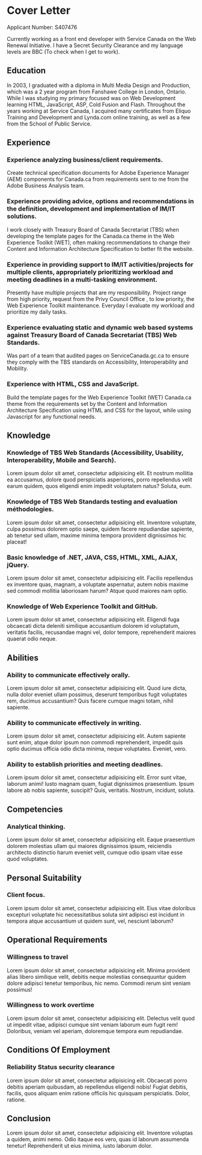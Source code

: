# Cover Letter
Applicant Number: S407476

Currently working as a front end developer with Service Canada on the Web Renewal Initiative. I have a Secret Security Clearance and my language levels are BBC (To check when I get to work).

## Education

In 2003, I graduated with a diploma in Multi Media Design and Production, which was a 2 year program from Fanshawe College in London, Ontario. While I was studying my primary focused was on Web Development learning HTML, JavaScript, ASP, Cold Fusion and Flash. Throughout the years working at Service Canada, I acquired many certificates from Eliquo Training and Development and Lynda.com online training, as well as a few from the School of Public Service.

## Experience

### Experience analyzing business/client requirements.

Create technical specification documents for Adobe Experience Manager (AEM) components for Canada.ca from requirements sent to me from the Adobe Business Analysis team. 

### Experience providing advice, options and recommendations in the definition, development and implementation of IM/IT solutions.

I work closely with Treasury Board of Canada Secretariat (TBS) when developing the template pages for the Canada.ca theme in the Web Experience Toolkit (WET), often making recommendations to change their Content and Information Architecture Specification to better fit the website.

### Experience in providing support to IM/IT activities/projects for multiple clients, appropriately prioritizing workload and meeting deadlines in a multi-tasking environment.

Presently have multiple projects that are my responsibility. Project range from high priority, request from the Privy Council Office , to low priority, the Web Experience Toolkit maintenance. Everyday I evaluate my workload and prioritize my daily tasks. 

### Experience evaluating static and dynamic web based systems against Treasury Board of Canada Secretariat (TBS) Web Standards.

Was part of a team that audited pages on ServiceCanada.gc.ca to ensure they comply with the TBS standards on Accessibility, Interoperability and Mobility.

### Experience with HTML, CSS and JavaScript.

Build the template pages for the Web Experience Toolkit (WET) Canada.ca theme from the requirements set by the Content and Information Architecture Specification using HTML and CSS for the layout, while using Javascript for any functional needs.

## Knowledge

### Knowledge of TBS Web Standards (Accessibility, Usability, Interoperability, Mobile and Search).

Lorem ipsum dolor sit amet, consectetur adipisicing elit. Et nostrum mollitia ea accusamus, dolore quod perspiciatis asperiores, porro repellendus velit earum quidem, quos eligendi enim impedit voluptatem natus? Soluta, eum.

### Knowledge of TBS Web Standards testing and evaluation méthodologies.

Lorem ipsum dolor sit amet, consectetur adipisicing elit. Inventore voluptate, culpa possimus dolorem optio saepe, quidem facere repudiandae sapiente, ab tenetur sed ullam, maxime minima tempora provident dignissimos hic placeat!

### Basic knowledge of .NET, JAVA, CSS, HTML, XML, AJAX, jQuery.

Lorem ipsum dolor sit amet, consectetur adipisicing elit. Facilis repellendus ex inventore quas, magnam, a voluptate aspernatur, autem nobis maxime sed commodi mollitia laboriosam harum? Atque quod maiores nam optio.

### Knowledge of Web Experience Toolkit and GitHub.

Lorem ipsum dolor sit amet, consectetur adipisicing elit. Eligendi fuga obcaecati dicta deleniti similique accusantium dolorem id voluptatum, veritatis facilis, recusandae magni vel, dolor tempore, reprehenderit maiores quaerat odio neque.

## Abilities

### Ability to communicate effectively orally.

Lorem ipsum dolor sit amet, consectetur adipisicing elit. Quod iure dicta, nulla dolor eveniet ullam possimus, deserunt temporibus fugit voluptates rem, ducimus accusantium? Quis facere cumque magni totam, nihil sapiente.

### Ability to communicate effectively in writing.

Lorem ipsum dolor sit amet, consectetur adipisicing elit. Autem sapiente sunt enim, atque dolor ipsum non commodi reprehenderit, impedit quis optio ducimus officia odio dicta minima, neque voluptates. Eveniet, vero.

### Ability to establish priorities and meeting deadlines.

Lorem ipsum dolor sit amet, consectetur adipisicing elit. Error sunt vitae, laborum animi! Iusto magnam quam, fugiat dignissimos praesentium. Ipsum labore ab nobis sapiente, suscipit? Quis, veritatis. Nostrum, incidunt, soluta.

## Competencies

### Analytical thinking.

Lorem ipsum dolor sit amet, consectetur adipisicing elit. Eaque praesentium dolorem molestias ullam qui maiores dignissimos ipsum, reiciendis architecto distinctio harum eveniet velit, cumque odio ipsam vitae esse quod voluptates.

## Personal Suitability

### Client focus.

Lorem ipsum dolor sit amet, consectetur adipisicing elit. Eius vitae doloribus excepturi voluptate hic necessitatibus soluta sint adipisci est incidunt in tempora atque accusantium ut quidem sunt, vel, nesciunt laborum?

## Operational Requirements

### Willingness to travel

Lorem ipsum dolor sit amet, consectetur adipisicing elit. Minima provident alias libero similique velit, debitis neque molestias consequuntur quidem dolore adipisci tenetur temporibus, hic nemo. Commodi rerum sint veniam possimus!

### Willingness to work overtime

Lorem ipsum dolor sit amet, consectetur adipisicing elit. Delectus velit quod ut impedit vitae, adipisci cumque sint veniam laborum eum fugit rem! Doloribus, veniam vel aperiam, doloremque tempora eum repudiandae.

## Conditions Of Employment

### Reliability Status security clearance

Lorem ipsum dolor sit amet, consectetur adipisicing elit. Obcaecati porro debitis aperiam quibusdam, ab repellendus eligendi nobis! Fugiat debitis, facilis, quos aliquam enim ratione officiis hic quisquam perspiciatis. Dolor, ratione.

## Conclusion

Lorem ipsum dolor sit amet, consectetur adipisicing elit. Inventore voluptas a quidem, animi nemo. Odio itaque eos vero, quas id laborum assumenda tenetur! Reprehenderit ut eius minima, iusto laborum dolor.

